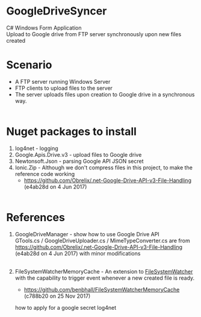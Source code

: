 # GoogleDriveSyncer
C# Windows Form Application<br/>
Upload to Google drive from FTP server synchronously upon new files created<br/>

# Scenario
* A FTP server running Windows Server
* FTP clients to upload files to the server
* The server uploads files upon creation to Google drive in a synchronous way.<br/><br/>

# Nuget packages to install<br/>
  1. log4net - logging<br/>
  2. Google.Apis.Drive.v3 - upload files to Google drive<br/>
  3. Newtonsoft.Json - parsing Google API JSON secret<br/>
  4. Ionic.Zip - Although we don't compress files in this project, to make the reference code working
      + https://github.com/Obrelix/.net-Google-Drive-API-v3-File-Handling (e4ab28d on 4 Jun 2017)<br/><br/>
  
# References<br/>
  1. GoogleDriveManager - show how to use Google Drive API<br/>
     GTools.cs / GoogleDriveUploader.cs / MimeTypeConverter.cs are from 
     https://github.com/Obrelix/.net-Google-Drive-API-v3-File-Handling (e4ab28d on 4 Jun 2017) 
     with minor modifications<br/><br/>
  2. FileSystemWatcherMemoryCache - An extension to [FileSystemWatcher](https://msdn.microsoft.com/en-us/library/system.io.filesystemwatcher(v=vs.110).aspx) with the capability to trigger event whenever a new created file is ready.<br/> 
      + https://github.com/benbhall/FileSystemWatcherMemoryCache (c788b20 on 25 Nov 2017)<br/>
      
      
      
      how to apply for a google secret
      log4net

